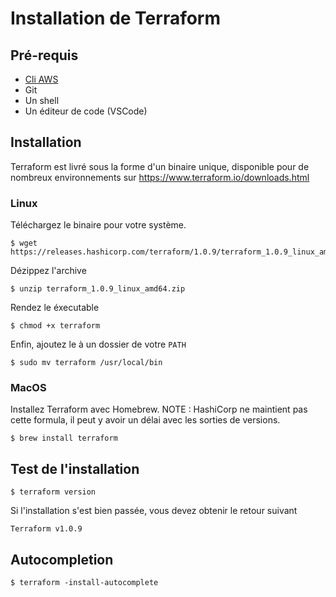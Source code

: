 # Installation de Terraform
## Pré-requis
* [Cli AWS](https://aws.amazon.com/fr/cli/)
* Git
* Un shell
* Un éditeur de code (VSCode)

## Installation
Terraform est livré sous la forme d'un binaire unique, disponible pour de nombreux environnements sur https://www.terraform.io/downloads.html

### Linux

Téléchargez le binaire pour votre système.
```
$ wget https://releases.hashicorp.com/terraform/1.0.9/terraform_1.0.9_linux_amd64.zip
```

Dézippez l'archive
```
$ unzip terraform_1.0.9_linux_amd64.zip
```

Rendez le éxecutable
```
$ chmod +x terraform
```

Enfin, ajoutez le à un dossier de votre `PATH`
```
$ sudo mv terraform /usr/local/bin
```

### MacOS

Installez Terraform avec Homebrew. NOTE : HashiCorp ne maintient pas cette formula, il peut y avoir un délai avec les sorties de versions.
```
$ brew install terraform
```

## Test de l'installation
```
$ terraform version
```
Si l'installation s'est bien passée, vous devez obtenir le retour suivant
```
Terraform v1.0.9
```

## Autocompletion
```
$ terraform -install-autocomplete
```
